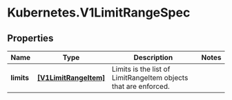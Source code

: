 # Kubernetes.V1LimitRangeSpec

## Properties
Name | Type | Description | Notes
------------ | ------------- | ------------- | -------------
**limits** | [**[V1LimitRangeItem]**](V1LimitRangeItem.md) | Limits is the list of LimitRangeItem objects that are enforced. | 


